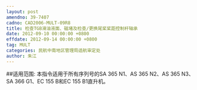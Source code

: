 ```yaml
---
layout: post
amendno: 39-7407
cadno: CAD2006-MULT-09R8
title: 检查TGB滑油液面、磁堵及检查/更换尾桨桨距控制杆轴承
date: 2012-09-10 00:00:00 +0800
effdate: 2012-09-14 00:00:00 +0800
tag: MULT
categories: 民航中南地区管理局适航审定处
author: 朱江
---
```


##适用范围:
本指令适用于所有序列号的SA 365 N1、AS 365 N2、AS 365 N3、SA 366 G1、EC 155 B和EC 155 B1直升机。

